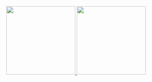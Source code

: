 <div align="center" flex direction="row">
  <a href="https://github.com/Hulff">
  <img height="180em" src="https://github-readme-stats.vercel.app/api?username=Hulff&show_icons=true&theme=dark&include_all_commits=true&count_private=true"/>
  <img height="180em" src="https://github-readme-stats.vercel.app/api/top-langs/?username=Hulff&layout=compact&langs_count=7&theme=dark"/>
</div>
